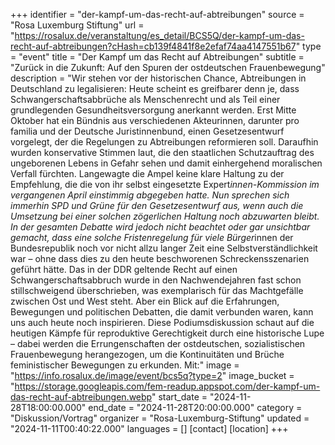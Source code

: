 +++
identifier = "der-kampf-um-das-recht-auf-abtreibungen"
source = "Rosa Luxemburg Stiftung"
url = "https://rosalux.de/veranstaltung/es_detail/BCS5Q/der-kampf-um-das-recht-auf-abtreibungen?cHash=cb139f4841f8e2efaf74aa4147551b67"
type = "event"
title = "Der Kampf um das Recht auf Abtreibungen"
subtitle = "Zurück in die Zukunft: Auf den Spuren der ostdeutschen Frauenbewegung"
description = "Wir stehen vor der historischen Chance, Abtreibungen in Deutschland zu legalisieren: Heute scheint es greifbarer denn je, dass Schwangerschaftsabbrüche als Menschenrecht und als Teil einer grundlegenden Gesundheitsversorgung anerkannt werden. Erst Mitte Oktober hat ein Bündnis aus verschiedenen Akteurinnen, darunter pro familia und der Deutsche Juristinnenbund, einen Gesetzesentwurf vorgelegt, der die Regelungen zu Abtreibungen reformieren soll. Daraufhin wurden konservative Stimmen laut, die den staatlichen Schutzauftrag des ungeborenen Lebens in Gefahr sehen und damit einhergehend moralischen Verfall fürchten. 
Langewagte die Ampel keine klare Haltung zu der Empfehlung, die die von ihr selbst eingesetzte Expert*innen-Kommission im vergangenen April einstimmig abgegeben hatte. Nun sprechen sich immerhin SPD und Grüne für den Gesetzesentwurf aus, wenn auch die Umsetzung bei einer solchen zögerlichen Haltung noch abzuwarten bleibt.
In der gesamten Debatte wird jedoch nicht beachtet oder gar unsichtbar gemacht, dass eine solche Fristenregelung für viele Bürger*innen der Bundesrepublik noch vor nicht allzu langer Zeit eine Selbstverständlichkeit war – ohne dass dies zu den heute beschworenen Schreckensszenarien geführt hätte. Das in der DDR geltende Recht auf einen Schwangerschaftsabbruch wurde in den Nachwendejahren fast schon stillschweigend überschrieben, was exemplarisch für das Machtgefälle zwischen Ost und West steht. Aber ein Blick auf die Erfahrungen, Bewegungen und politischen Debatten, die damit verbunden waren, kann uns auch heute noch inspirieren. 
Diese Podiumsdiskussion schaut auf die heutigen Kämpfe für reproduktive Gerechtigkeit durch eine historische Lupe – dabei werden die Errungenschaften der ostdeutschen, sozialistischen Frauenbewegung herangezogen, um die Kontinuitäten und Brüche feministischer Bewegungen zu erkunden.
Mit:"
image = "https://info.rosalux.de/image/event/bcs5q?type=2"
image_bucket = "https://storage.googleapis.com/fem-readup.appspot.com/der-kampf-um-das-recht-auf-abtreibungen.webp"
start_date = "2024-11-28T18:00:00.000"
end_date = "2024-11-28T20:00:00.000"
category = "Diskussion/Vortrag"
organizer = "Rosa-Luxemburg-Stiftung"
updated = "2024-11-11T00:40:22.000"
languages = []
[contact]
[location]
+++